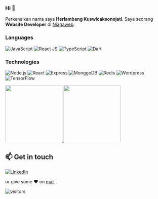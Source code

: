 ### Hi  👋

Perkenalkan nama saya **Herlambang Kuswicaksonojati**.
Saya seorang **Website Developer** di [Niagaweb](https://www.niagaweb.co.id/).

### Languages
![JavaScript](https://img.shields.io/badge/-JavaScript-000?&logo=JavaScript)
![React JS](https://img.shields.io/badge/-React-000?&logo=React)
![TypeScript](https://img.shields.io/badge/-TypeScript-000?&logo=TypeScript)
![Dart](https://img.shields.io/badge/-Dart-000?&logo=Dart)


### Technologies
![Node.js](https://img.shields.io/badge/-Node.js-000?&logo=node.js)
![React](https://img.shields.io/badge/-React-000?&logo=React)
![Express](https://img.shields.io/badge/-Express-000?&logo=Express)
![MonggoDB](https://img.shields.io/badge/-MonggoDB-000?&logo=MonggoDB)
![Redis](https://img.shields.io/badge/-Redis-000?&logo=Redis)
![Wordpress](https://img.shields.io/badge/-Wordpress-000?&logo=Wordpress)
![TensorFlow](https://img.shields.io/badge/-TensorFlow-000?&logo=TensorFlow)



<p align="left">
<a href="https://github.com/HerlambangK">
  <img height="180em" src="https://github-readme-stats-eight-theta.vercel.app/api?username=gilangadhan&show_icons=true&theme=algolia&include_all_commits=true&count_private=true"/>
  <img height="180em" src="https://github-readme-stats-eight-theta.vercel.app/api/top-langs/?username=gilangadhan&layout=compact&langs_count=8&theme=algolia"/>
</a>
  
  
## 📫 Get in touch
[![LinkedIn](https://img.shields.io/badge/LinkedIn-0077B5?style=for-the-badge&logo=linkedin&logoColor=white)](https://in.linkedin.com/in/herlambangk25) 


 or give some ♥ on [mail](mailto:herlambangk25@gmail.com) .



![visitors](https://visitor-badge.glitch.me/badge?page_id=adnanazmee/adnanazmee)

<!--
**HerlambangK/HerlambangK** is a ✨ _special_ ✨ repository because its `README.md` (this file) appears on your GitHub profile.

# Halo semua! 

Perkenalkan nama saya **HerlambangK**.\
Here are some ideas to get you started:

- 🔭 I’m currently working on ...
- 🌱 I’m currently learning ...
- 👯 I’m looking to collaborate on ...
- 🤔 I’m looking for help with ...
- 💬 Ask me about ...
- 📫 How to reach me: ...
- 😄 Pronouns: ...
- ⚡ Fun fact: ...
-->
